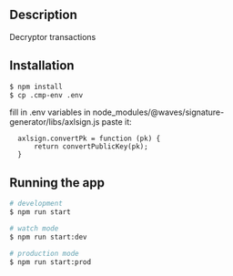 

## Description

Decryptor transactions

## Installation

```bash
$ npm install
$ cp .cmp-env .env

```

fill in .env variables 
in node_modules/@waves/signature-generator/libs/axlsign.js
paste it:
```
  axlsign.convertPk = function (pk) {
      return convertPublicKey(pk);
  }
```

## Running the app

```bash
# development
$ npm run start

# watch mode
$ npm run start:dev

# production mode
$ npm run start:prod
```
